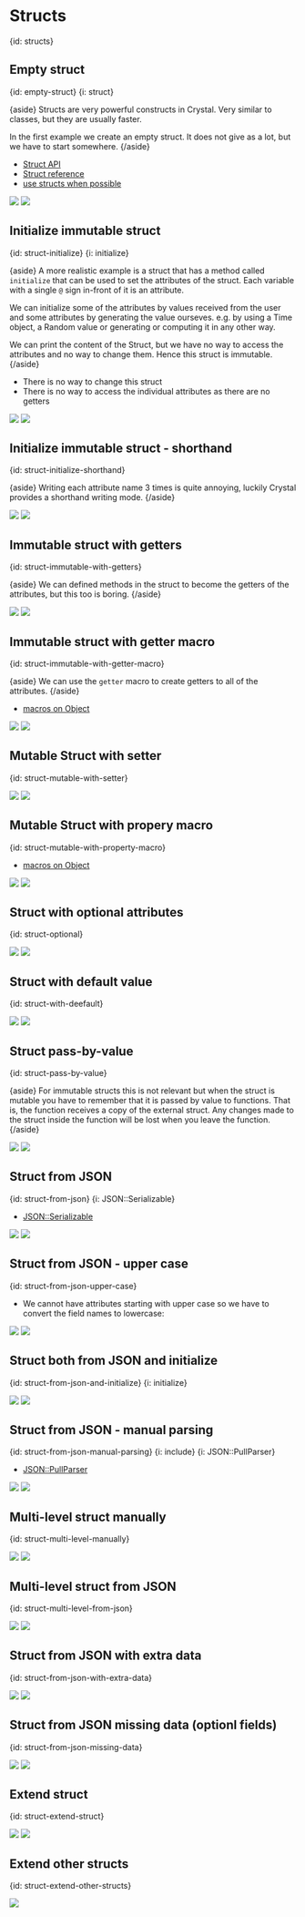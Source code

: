 # Structs
{id: structs}

## Empty struct
{id: empty-struct}
{i: struct}

{aside}
Structs are very powerful constructs in Crystal. Very similar to classes, but they are usually faster.

In the first example we create an empty struct. It does not give as a lot, but we have to start somewhere.
{/aside}

* [Struct API](https://crystal-lang.org/api/Struct.html)
* [Struct reference](https://crystal-lang.org/reference/syntax_and_semantics/structs.html)
* [use structs when possible](https://crystal-lang.org/reference/guides/performance.html#use-structs-when-possible)

![](examples/struct/empty_struct.cr)
![](examples/struct/empty_struct.out)

## Initialize immutable struct
{id: struct-initialize}
{i: initialize}

{aside}
A more realistic example is a struct that has a method called `initialize` that can be used to set the
attributes of the struct. Each variable with a single `@` sign in-front of it is an attribute.

We can initialize some of the attributes by values received from the user and some attributes by generating
the value ourseves. e.g. by using a Time object, a Random value or generating or computing it in any other way.

We can print the content of the Struct, but we have no way to access the attributes and no way to change them.
Hence this struct is immutable.
{/aside}

* There is no way to change this struct
* There is no way to access the individual attributes as there are no getters

![](examples/struct/initialize_struct.cr)
![](examples/struct/initialize_struct.out)

## Initialize immutable struct - shorthand
{id: struct-initialize-shorthand}

{aside}
Writing each attribute name 3 times is quite annoying, luckily Crystal provides a shorthand writing mode.
{/aside}

![](examples/struct/initialize_struct_shorthand.cr)
![](examples/struct/initialize_struct_shorthand.out)

## Immutable struct with getters
{id: struct-immutable-with-getters}

{aside}
We can defined methods in the struct to become the getters of the attributes, but this too is boring.
{/aside}

![](examples/struct/immutable_struct_with_getter.cr)
![](examples/struct/immutable_struct_with_getter.out)

## Immutable struct with getter macro
{id: struct-immutable-with-getter-macro}

{aside}
We can use the `getter` macro to create getters to all of the attributes.
{/aside}

* [macros on Object](https://crystal-lang.org/api/Object.html)

![](examples/struct/immutable_struct_with_getter_macro.cr)
![](examples/struct/immutable_struct_with_getter_macro.out)

## Mutable Struct with setter
{id: struct-mutable-with-setter}

![](examples/struct/mutable_struct_with_setter.cr)
![](examples/struct/mutable_struct_with_setter.out)

## Mutable Struct with propery macro
{id: struct-mutable-with-property-macro}

* [macros on Object](https://crystal-lang.org/api/Object.html)

![](examples/struct/mutable_struct_with_property_macro.cr)
![](examples/struct/mutable_struct_with_property_macro.out)

## Struct with optional attributes
{id: struct-optional}

![](examples/struct/struct_optional.cr)
![](examples/struct/struct_optional.out)

## Struct with default value
{id: struct-with-deefault}

![](examples/struct/with_default_value.cr)
![](examples/struct/with_default_value.out)

## Struct pass-by-value
{id: struct-pass-by-value}

{aside}
For immutable structs this is not relevant but when the struct is mutable you have to remember that it is passed by value to functions.
That is, the function receives a copy of the external struct. Any changes made to the struct inside the function will be lost
when you leave the function.
{/aside}

![](examples/struct/struct_pass_by_value.cr)
![](examples/struct/struct_pass_by_value.out)

## Struct from JSON
{id: struct-from-json}
{i: JSON::Serializable}

* [JSON::Serializable](https://crystal-lang.org/api/JSON/Serializable.html)

![](examples/struct/struct_from_json.cr)
![](examples/struct/struct_from_json.out)

## Struct from JSON - upper case
{id: struct-from-json-upper-case}

* We cannot have attributes starting with upper case so we have to convert the field names to lowercase:

![](examples/struct/struct_from_json_upper.cr)
![](examples/struct/struct_from_json_upper.out)

## Struct both from JSON and initialize
{id: struct-from-json-and-initialize}
{i: initialize}

![](examples/struct/struct_initialize_and_from_json.cr)
![](examples/struct/struct_initialize_and_from_json.out)

## Struct from JSON - manual parsing
{id: struct-from-json-manual-parsing}
{i: include}
{i: JSON::PullParser}

* [JSON::PullParser](https://crystal-lang.org/api/JSON/PullParser.html)

![](examples/struct/struct_from_json_pull_parser.cr)
![](examples/struct/struct_from_json_pull_parser.out)

## Multi-level struct manually
{id: struct-multi-level-manually}

![](examples/struct/multi_level_struct_manually.cr)
![](examples/struct/multi_level_struct_manually.out)

## Multi-level struct from JSON
{id: struct-multi-level-from-json}

![](examples/struct/multi_level_struct_from_json.cr)
![](examples/struct/multi_level_struct_from_json.out)

## Struct from JSON with extra data
{id: struct-from-json-with-extra-data}

![](examples/struct/struct_from_json_extra_data.cr)
![](examples/struct/struct_from_json_extra_data.out)

## Struct from JSON missing data (optionl fields)
{id: struct-from-json-missing-data}

![](examples/struct/struct_from_json_missing_data.cr)
![](examples/struct/struct_from_json_missing_data.out)


## Extend struct
{id: struct-extend-struct}

![](examples/struct/extend_struct.cr)
![](examples/struct/extend_struct.out)

## Extend other structs
{id: struct-extend-other-structs}

![](examples/struct/integers.cr)


